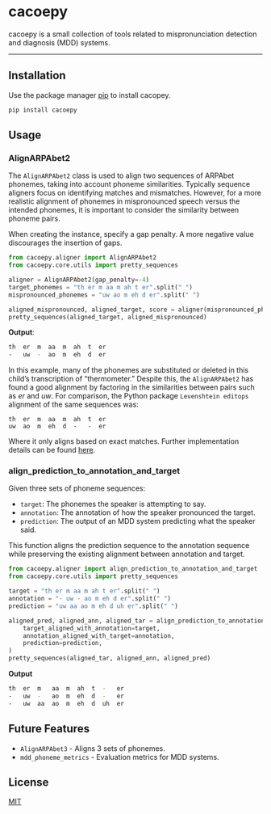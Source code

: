 # cacoepy
cacoepy is a small collection of tools related to mispronunciation detection and diagnosis (MDD) systems.

___

## Installation
Use the package manager [pip](https://pip.pypa.io/en/stable/) to install cacopey.

```bash
pip install cacoepy
```


## Usage
### AlignARPAbet2
The `AlignARPAbet2` class is used to align two sequences of ARPAbet phonemes, taking into account phoneme similarities. Typically sequence aligners focus on identifying matches and mismatches. However, for a more realistic alignment of phonemes in mispronounced speech versus the intended phonemes, it is important to consider the similarity between phoneme pairs.

When creating the instance, specify a gap penalty. A more negative value discourages the insertion of gaps.
```python
from cacoepy.aligner import AlignARPAbet2
from cacoepy.core.utils import pretty_sequences

aligner = AlignARPAbet2(gap_penalty=-4)
target_phonemes = "th er m aa m ah t er".split(" ")
mispronounced_phonemes = "uw ao m eh d er".split(" ")

aligned_mispronounced, aligned_target, score = aligner(mispronounced_phonemes, target_phonemes)
pretty_sequences(aligned_target, aligned_mispronounced)
```

**Output**:
```bash
th  er  m  aa  m  ah  t  er
-   uw  -  ao  m  eh  d  er
```
In this example, many of the phonemes are substituted or deleted in this child’s transcription of “thermometer.” Despite this, the `AlignARPAbet2` has found a good alignment by factoring in the similarities between pairs such as *er* and *uw*. For comparison, the Python package `Levenshtein editops` alignment of the same sequences was:

```
th  er  m  aa  m  ah  t  er
uw  ao  m  eh  d  -   -  er
```
Where it only aligns based on exact matches. Further implementation details can be found [here](docs/similarity_matrix.md).

### align_prediction_to_annotation_and_target
Given three sets of phoneme sequences:
- `target`: The phonemes the speaker is attempting to say.
- `annotation`: The annotation of how the speaker pronounced the target.
- `prediction`: The output of an MDD system predicting what the speaker said.

This function aligns the prediction sequence to the annotation sequence while preserving the existing alignment between annotation and target.

```python
from cacoepy.aligner import align_prediction_to_annotation_and_target
from cacoepy.core.utils import pretty_sequences

target = "th er m aa m ah t er".split(" ")
annotation = "- uw - ao m eh d er".split(" ")
prediction = "uw aa ao m eh d uh er".split(" ")

aligned_pred, aligned_ann, aligned_tar = align_prediction_to_annotation_and_target(
    target_aligned_with_annotation=target,
    annotation_aligned_with_target=annotation,
    prediction=prediction,
)
pretty_sequences(aligned_tar, aligned_ann, aligned_pred)
```
**Output**
```bash
th  er  m   aa  m  ah  t  -   er
-   uw  -   ao  m  eh  d  -   er
-   uw  aa  ao  m  eh  d  uh  er
```

## Future Features
- `AlignARPAbet3` - Aligns 3 sets of phonemes.
- `mdd_phoneme_metrics` - Evaluation metrics for MDD systems.




## License

[MIT](https://choosealicense.com/licenses/mit/)